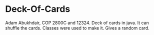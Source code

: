 # Deck-Of-Cards
Adam Abukhdair, COP 2800C and 12324.
Deck of cards in java. It can shuffle the cards. Classes were used to make it. Gives a random card.

